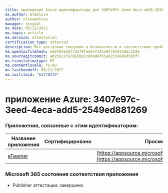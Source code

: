 ```yaml
---
title: приложение Azure идентификатора для 3407e97c-3eed-4eca-add5-2549ed881269
ms.author: elmalova
author: elenamalova
manager: tonybal
ms.date: 05/12/2022
ms.topic: article
ms.service: attestation
certification_type: attested
description: Все доступные сведения о безопасности и соответствии требованиям для 3407e97c-3eed-4eca-add5-2549ed881269.
ms.openlocfilehash: eabf04edd77d3f9fa2e473455947844258dc324e
ms.sourcegitcommit: 4d256127e7de5b02c6b9d4f05e823c6845d5bbf7
ms.translationtype: MT
ms.contentlocale: ru-RU
ms.lasthandoff: 05/12/2022
ms.locfileid: "65378249"
---
```

# <a name="azure-app-id-3407e97c-3eed-4eca-add5-2549ed881269"></a>приложение Azure: 3407e97c-3eed-4eca-add5-2549ed881269


### <a name="apps-associated-with-this-id"></a>Приложения, связанные с этим идентификатором:
| **Название приложения** | **Сертифицировано** | **Просмотр в AppSource** |
|--------------|---------------|-----------------------|
| [eTeamer](../forward/WA200001621.md) |  | [https://appsource.microsoft.com/product/office/WA200001621](https://appsource.microsoft.com/product/office/WA200001621) |

### <a name="microsoft-365-app-compliance-status"></a>Microsoft 365 состояния соответствия приложения
- Publisher аттестации: завершено
